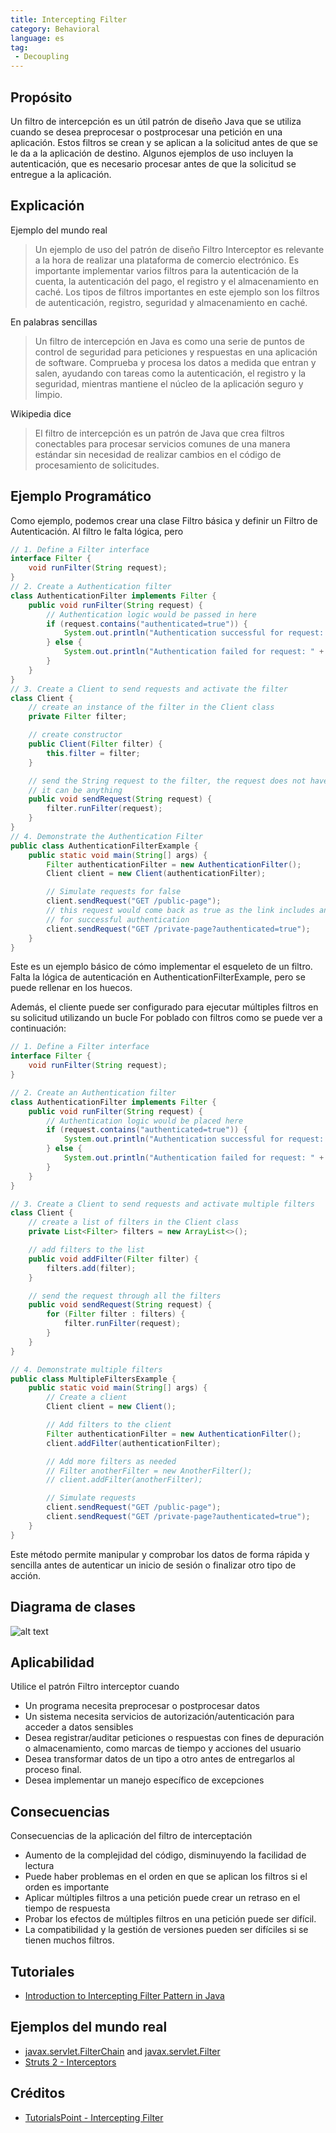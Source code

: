 ```yaml
---
title: Intercepting Filter
category: Behavioral
language: es
tag:
 - Decoupling
---
```


## Propósito
Un filtro de intercepción es un útil patrón de diseño Java que se utiliza cuando se desea preprocesar o postprocesar una petición en una aplicación. Estos filtros se crean y se aplican a la solicitud antes de que se le da a la aplicación de destino. Algunos ejemplos de uso incluyen la autenticación, que es necesario procesar antes de que la solicitud se entregue a la aplicación.

## Explicación
Ejemplo del mundo real
> Un ejemplo de uso del patrón de diseño Filtro Interceptor es relevante a la hora de realizar una plataforma de comercio electrónico. Es importante implementar varios filtros para la autenticación de la cuenta, la autenticación del pago, el registro y el almacenamiento en caché. Los tipos de filtros importantes en este ejemplo son los filtros de autenticación, registro, seguridad y almacenamiento en caché.

En palabras sencillas
> Un filtro de intercepción en Java es como una serie de puntos de control de seguridad para peticiones y respuestas en una aplicación de software. Comprueba y procesa los datos a medida que entran y salen, ayudando con tareas como la autenticación, el registro y la seguridad, mientras mantiene el núcleo de la aplicación seguro y limpio.

Wikipedia dice
> El filtro de intercepción es un patrón de Java que crea filtros conectables para procesar servicios comunes de una manera estándar sin necesidad de realizar cambios en el código de procesamiento de solicitudes.

## Ejemplo Programático
Como ejemplo, podemos crear una clase Filtro básica y definir un Filtro de Autenticación. Al filtro le falta lógica, pero

```java
// 1. Define a Filter interface
interface Filter {
    void runFilter(String request);
}
// 2. Create a Authentication filter
class AuthenticationFilter implements Filter {
    public void runFilter(String request) {
        // Authentication logic would be passed in here
        if (request.contains("authenticated=true")) {
            System.out.println("Authentication successful for request: " + request);
        } else {
            System.out.println("Authentication failed for request: " + request);
        }
    }
}
// 3. Create a Client to send requests and activate the filter
class Client {
    // create an instance of the filter in the Client class
    private Filter filter;

    // create constructor
    public Client(Filter filter) {
        this.filter = filter;
    }

    // send the String request to the filter, the request does not have to be a string
    // it can be anything
    public void sendRequest(String request) {
        filter.runFilter(request);
    }
}
// 4. Demonstrate the Authentication Filter
public class AuthenticationFilterExample {
    public static void main(String[] args) {
        Filter authenticationFilter = new AuthenticationFilter();
        Client client = new Client(authenticationFilter);

        // Simulate requests for false
        client.sendRequest("GET /public-page");
        // this request would come back as true as the link includes an argument
        // for successful authentication
        client.sendRequest("GET /private-page?authenticated=true");
    }
}
```
Este es un ejemplo básico de cómo implementar el esqueleto de un filtro. Falta la lógica de autenticación en AuthenticationFilterExample, pero se puede rellenar en los huecos.

Además, el cliente puede ser configurado para ejecutar múltiples filtros en su solicitud utilizando un bucle For poblado con filtros como se puede ver a continuación:

```java
// 1. Define a Filter interface
interface Filter {
    void runFilter(String request);
}

// 2. Create an Authentication filter
class AuthenticationFilter implements Filter {
    public void runFilter(String request) {
        // Authentication logic would be placed here
        if (request.contains("authenticated=true")) {
            System.out.println("Authentication successful for request: " + request);
        } else {
            System.out.println("Authentication failed for request: " + request);
        }
    }
}

// 3. Create a Client to send requests and activate multiple filters
class Client {
    // create a list of filters in the Client class
    private List<Filter> filters = new ArrayList<>();

    // add filters to the list
    public void addFilter(Filter filter) {
        filters.add(filter);
    }

    // send the request through all the filters
    public void sendRequest(String request) {
        for (Filter filter : filters) {
            filter.runFilter(request);
        }
    }
}

// 4. Demonstrate multiple filters
public class MultipleFiltersExample {
    public static void main(String[] args) {
        // Create a client
        Client client = new Client();

        // Add filters to the client
        Filter authenticationFilter = new AuthenticationFilter();
        client.addFilter(authenticationFilter);

        // Add more filters as needed
        // Filter anotherFilter = new AnotherFilter();
        // client.addFilter(anotherFilter);

        // Simulate requests
        client.sendRequest("GET /public-page");
        client.sendRequest("GET /private-page?authenticated=true");
    }
}
```
Este método permite manipular y comprobar los datos de forma rápida y sencilla antes de autenticar un inicio de sesión o finalizar otro tipo de acción.

## Diagrama de clases
![alt text](./etc/intercepting-filter.png "Intercepting Filter")

## Aplicabilidad
Utilice el patrón Filtro interceptor cuando

* Un programa necesita preprocesar o postprocesar datos
* Un sistema necesita servicios de autorización/autenticación para acceder a datos sensibles
* Desea registrar/auditar peticiones o respuestas con fines de depuración o almacenamiento, como marcas de tiempo y acciones del usuario
* Desea transformar datos de un tipo a otro antes de entregarlos al proceso final.
* Desea implementar un manejo específico de excepciones

## Consecuencias
Consecuencias de la aplicación del filtro de interceptación

* Aumento de la complejidad del código, disminuyendo la facilidad de lectura
* Puede haber problemas en el orden en que se aplican los filtros si el orden es importante
* Aplicar múltiples filtros a una petición puede crear un retraso en el tiempo de respuesta
* Probar los efectos de múltiples filtros en una petición puede ser difícil.
* La compatibilidad y la gestión de versiones pueden ser difíciles si se tienen muchos filtros.

## Tutoriales

* [Introduction to Intercepting Filter Pattern in Java](https://www.baeldung.com/intercepting-filter-pattern-in-java)

## Ejemplos del mundo real

* [javax.servlet.FilterChain](https://tomcat.apache.org/tomcat-8.0-doc/servletapi/javax/servlet/FilterChain.html) and [javax.servlet.Filter](https://tomcat.apache.org/tomcat-8.0-doc/servletapi/javax/servlet/Filter.html)
* [Struts 2 - Interceptors](https://struts.apache.org/core-developers/interceptors.html)

## Créditos

* [TutorialsPoint - Intercepting Filter](http://www.tutorialspoint.com/design_pattern/intercepting_filter_pattern.htm)
